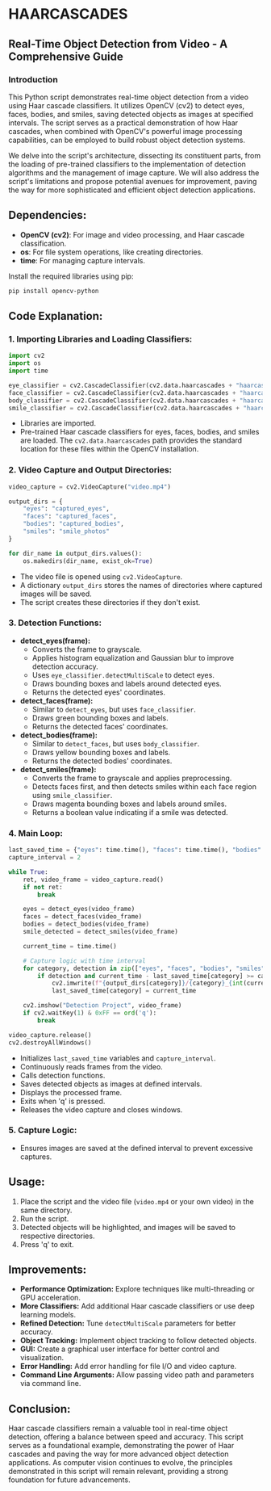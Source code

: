 # HAARCASCADES

## Real-Time Object Detection from Video - A Comprehensive Guide

### Introduction
This Python script demonstrates real-time object detection from a video using Haar cascade classifiers. It utilizes OpenCV (cv2) to detect eyes, faces, bodies, and smiles, saving detected objects as images at specified intervals. The script serves as a practical demonstration of how Haar cascades, when combined with OpenCV's powerful image processing capabilities, can be employed to build robust object detection systems. 

We delve into the script's architecture, dissecting its constituent parts, from the loading of pre-trained classifiers to the implementation of detection algorithms and the management of image capture. We will also address the script's limitations and propose potential avenues for improvement, paving the way for more sophisticated and efficient object detection applications.

## Dependencies:
- **OpenCV (cv2)**: For image and video processing, and Haar cascade classification.
- **os**: For file system operations, like creating directories.
- **time**: For managing capture intervals.

Install the required libraries using pip:
```bash
pip install opencv-python
```

## Code Explanation:

### 1. Importing Libraries and Loading Classifiers:
```python
import cv2
import os
import time

eye_classifier = cv2.CascadeClassifier(cv2.data.haarcascades + "haarcascade_eye_tree_eyeglasses.xml")
face_classifier = cv2.CascadeClassifier(cv2.data.haarcascades + "haarcascade_frontalface_default.xml")
body_classifier = cv2.CascadeClassifier(cv2.data.haarcascades + "haarcascade_fullbody.xml")
smile_classifier = cv2.CascadeClassifier(cv2.data.haarcascades + "haarcascade_smile.xml")
```
- Libraries are imported.
- Pre-trained Haar cascade classifiers for eyes, faces, bodies, and smiles are loaded. The `cv2.data.haarcascades` path provides the standard location for these files within the OpenCV installation.

### 2. Video Capture and Output Directories:
```python
video_capture = cv2.VideoCapture("video.mp4")

output_dirs = {
    "eyes": "captured_eyes",
    "faces": "captured_faces",
    "bodies": "captured_bodies",
    "smiles": "smile_photos"
}

for dir_name in output_dirs.values():
    os.makedirs(dir_name, exist_ok=True)
```
- The video file is opened using `cv2.VideoCapture`.
- A dictionary `output_dirs` stores the names of directories where captured images will be saved.
- The script creates these directories if they don't exist.

### 3. Detection Functions:
- **detect_eyes(frame):**
  - Converts the frame to grayscale.
  - Applies histogram equalization and Gaussian blur to improve detection accuracy.
  - Uses `eye_classifier.detectMultiScale` to detect eyes.
  - Draws bounding boxes and labels around detected eyes.
  - Returns the detected eyes' coordinates.
- **detect_faces(frame):**
  - Similar to `detect_eyes`, but uses `face_classifier`.
  - Draws green bounding boxes and labels.
  - Returns the detected faces' coordinates.
- **detect_bodies(frame):**
  - Similar to `detect_faces`, but uses `body_classifier`.
  - Draws yellow bounding boxes and labels.
  - Returns the detected bodies' coordinates.
- **detect_smiles(frame):**
  - Converts the frame to grayscale and applies preprocessing.
  - Detects faces first, and then detects smiles within each face region using `smile_classifier`.
  - Draws magenta bounding boxes and labels around smiles.
  - Returns a boolean value indicating if a smile was detected.

### 4. Main Loop:
```python
last_saved_time = {"eyes": time.time(), "faces": time.time(), "bodies": time.time(), "smiles": time.time()}
capture_interval = 2

while True:
    ret, video_frame = video_capture.read()
    if not ret:
        break

    eyes = detect_eyes(video_frame)
    faces = detect_faces(video_frame)
    bodies = detect_bodies(video_frame)
    smile_detected = detect_smiles(video_frame)

    current_time = time.time()

    # Capture logic with time interval
    for category, detection in zip(["eyes", "faces", "bodies", "smiles"], [eyes, faces, bodies, smile_detected]):
        if detection and current_time - last_saved_time[category] >= capture_interval:
            cv2.imwrite(f"{output_dirs[category]}/{category}_{int(current_time)}.jpg", video_frame)
            last_saved_time[category] = current_time

    cv2.imshow("Detection Project", video_frame)
    if cv2.waitKey(1) & 0xFF == ord('q'):
        break

video_capture.release()
cv2.destroyAllWindows()
```
- Initializes `last_saved_time` variables and `capture_interval`.
- Continuously reads frames from the video.
- Calls detection functions.
- Saves detected objects as images at defined intervals.
- Displays the processed frame.
- Exits when 'q' is pressed.
- Releases the video capture and closes windows.

### 5. Capture Logic:
- Ensures images are saved at the defined interval to prevent excessive captures.

## Usage:
1. Place the script and the video file (`video.mp4` or your own video) in the same directory.
2. Run the script.
3. Detected objects will be highlighted, and images will be saved to respective directories.
4. Press 'q' to exit.

## Improvements:
- **Performance Optimization:** Explore techniques like multi-threading or GPU acceleration.
- **More Classifiers:** Add additional Haar cascade classifiers or use deep learning models.
- **Refined Detection:** Tune `detectMultiScale` parameters for better accuracy.
- **Object Tracking:** Implement object tracking to follow detected objects.
- **GUI:** Create a graphical user interface for better control and visualization.
- **Error Handling:** Add error handling for file I/O and video capture.
- **Command Line Arguments:** Allow passing video path and parameters via command line.

## Conclusion:
Haar cascade classifiers remain a valuable tool in real-time object detection, offering a balance between speed and accuracy. This script serves as a foundational example, demonstrating the power of Haar cascades and paving the way for more advanced object detection applications. As computer vision continues to evolve, the principles demonstrated in this script will remain relevant, providing a strong foundation for future advancements.
